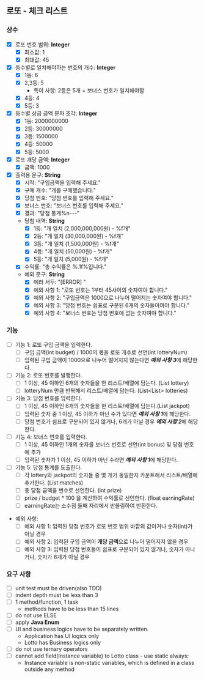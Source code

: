 ## 로또 - 체크 리스트

### 상수
- [x] 로또 번호 범위: **Integer**
  - [x] 최소값: 1
  - [x] 최대값: 45
- [x] 등수별로 일치해야하는 번호의 개수: **Integer**
  - [x] 1등: 6
  - [x] 2,3등: 5
    - 특이 사항: 2등은 5개 + 보너스 번호가 일치해야함
  - [x] 4등: 4
  - [x] 5등: 3
- [x] 등수별 상금 금액 문자 조각: **Integer**
  - [x] 1등: 2000000000
  - [x] 2등: 30000000
  - [x] 3등: 1500000
  - [x] 4등: 50000
  - [x] 5등: 5000
- [x] 로또 개당 금액: **Integer**
  - [x] 금액: 1000
- [x] 출력용 문구: **String**
  - [x] 시작: "구입금액을 입력해 주세요."
  - [x] 구매 개수: "개를 구매했습니다."
  - [x] 당첨 번호: "당첨 번호를 입력해 주세요."
  - [x] 보너스 번호: "보너스 번호를 입력해 주세요."
  - [x] 결과: "당첨 통계%n---"
  - 당첨 내역: **String**
    - [x] 1등: "개 일치 (2,000,000,000원) - %f개"
    - [x] 2등: "개 일치 (30,000,000원) - %f개"
    - [x] 3등: "개 일치 (1,500,000원) - %f개"
    - [x] 4등: "개 일치 (50,000원) - %f개"
    - [x] 5등: "개 일치 (5,000원) - %f개"
  - [x] 수익률: "총 수익률은 %.1f%입니다."
  - 예외 문구: **String**
    - [x] 에러 서두: "[ERROR] "
    - [x] 예외 사항 1: "로또 번호는 1부터 45사이의 숫자여야 합니다."
    - [x] 예외 사항 2: "구입금액은 1000으로 나누어 떨어지는 숫자여야 합니다."
    - [x] 예외 사항 3: "당첨 번호는 쉼표로 구분된 6개의 숫자들이여야 합니다."
    - [x] 예외 사항 4: "보너스 번호는 당첨 번호에 없는 숫자여야 합니다."

### 기능
- [ ] 기능 1: 로또 구입 금액을 입력한다.
  - [ ] 구입 금액(int budget) / 1000의 몫을 로또 개수로 선언(int lotteryNum)
  - [ ] 입력된 구입 금액이 1000으로 나누어 떨어지지 않는다면 ***예외 사항 3***에 해당한다.
- [ ] 기능 2: 로또 번호를 발행한다.
  - [ ] 1 이상, 45 이하인 6개의 숫자들을 한 리스트/배열에 담는다. (List<Integer> lottery)
  - [ ] lotteryNum 만큼 반복해서 리스트/배열에 담는다. (List<List<Integer>> lotteries)
- [ ] 기능 3: 당첨 번호를 입력한다.
  - [ ] 1 이상, 45 이하인 6개의 숫자들을 한 리스트/배열에 담는다.(List<Integer> jackpot)
  - [ ] 입력된 숫자 중 1 이상, 45 이하가 아닌 수가 있다면 ***예외 사항 1***에 해당한다.
  - [ ] 당첨 번호가 쉼표로 구분되어 있지 않거나, 6개가 아닐 경우 ***예외 사항 2***에 해당한다.
- [ ] 기능 4: 보너스 번호를 입력한다.
  - [ ] 1 이상, 45 이하인 1개의 숫자를 보너스 번호로 선언(int bonus) 및 당첨 번호에 추가
  - [ ] 입력된 숫자가 1 이상, 45 이하가 아닌 수라면 ***예외 사항 1***에 해당한다.
- [ ] 기능 5: 당첨 통계를 도출한다.
  - [ ] 각 lottery와 jackpot의 숫자들 중 몇 개가 동일한지 카운트해서 리스트/배열에 추가한다. (List<Integer> matches)
  - [ ] 총 당첨 금액을 변수로 선언한다. (int prize)
  - [ ] prize / budget * 100 을 계산하여 수익률로 선언한다. (float earningRate)
  - [ ] earningRate는 소수점 둘째 자리에서 반올림하여 반환한다.

- 예외 사항:
  - [ ] 예외 사항 1: 입력된 당첨 번호가 로또 번호 범위 바깥의 값이거나 숫자(int)가 아닐 경우
  - [ ] 예외 사항 2: 입력된 구입 금액이 **개당 금액**으로 나누어 떨어지지 않을 경우
  - [ ] 예외 사항 3: 입력된 당첨 번호들이 쉼표로 구분되어 있지 않거나, 숫자가 아니거나, 숫자가 6개가 아닐 경우

### 요구 사항
- [ ] unit test must be driven(also TDD)
- [ ] indent depth must be less than 3
- [ ] 1 method/function, 1 task
  - methods have to be less than 15 lines
- [ ] do not use ELSE
- [ ] apply **Java Enum**
- [ ] UI and business logics have to be separately written.
  - Application has UI logics only
  - Lotto has Business logics only
- [ ] do not use ternary operators
- [ ] cannot add field(Instance variable) to Lotto class - use static always: 
  - Instance variable is non-static variables, which is defined in a class outside any method